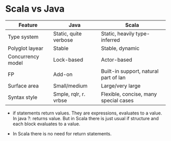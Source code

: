 # Scala vs Java

Feature           | Java                  | Scala
------------------|-----------------------|------------------------------------
Type system       | Static, quite verbose | Static, heavily type-inferred
Polyglot layear   | Stable                | Stable, dynamic
Concurrency model | Lock-based            | Actor-based
FP                | Add-on                | Built-in support, natural part of lan
Surface area      | Small/medium          | Large/very large
Syntax style      | Smple, rqlr, r. vrbse | Flexible, concise, many special cases


- if statements return values. They are expressions, evaluates to a value. In
  java ?: returns value. But in Scala there is just usual if structure and each
  block evaluates to a value.

- In Scala there is no need for return statements.

